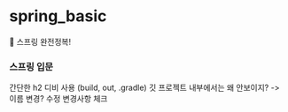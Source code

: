 # spring_basic
 💫 스프링 완전정복!
### 스프링 입문
간단한 h2 디비 사용 (build, out, .gradle) 깃 프로젝트 내부에서는 왜 안보이지? -> 이름 변경?
수정 변경사항 체크
